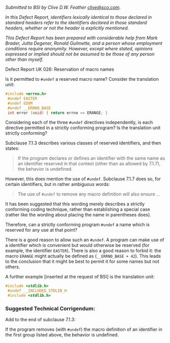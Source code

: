 *Submitted to BSI by Clive D.W. Feather clive@sco.com.*

*In this Defect Report, identifiers lexically identical to those declared in
standard headers refer to the identifiers declared in those standard headers,
whether or not the header is explicitly mentioned.*

*This Defect Report has been prepared with considerable help from Mark Brader,
Jutta Degener, Ronald Guilmette, and a person whose employment conditions
require anonymity. However, except where stated, opinions expressed or implied
should not be assumed to be those of any person other than myself.*

Defect Report UK 026: Reservation of macro names

Is it permitted to `#undef` a reserved macro name? Consider the translation
unit:

```c
#include <errno.h>
 #undef EASTER
 #undef EDOM
 #undef __ERRNO_BASE
 int error (void) { return errno == ERANGE; }
```

Considering each of the three `#undef` directives independently, is each
directive permitted in a strictly conforming program? Is the translation unit
strictly conforming?

Subclause 7.1.3 describes various classes of reserved identifiers, and then
states:

> If the program declares or defines an identifier with the same name as an
> identifier reserved in that context (other than as allowed by 7.1.7), the
> behavior is undefined.

However, this does mention the use of `#undef`. Subclause 7.1.7 does so, for
certain identifiers, but in rather ambiguous words:

> The use of `#undef` to remove any macro definition will also ensure ...

It has been suggested that this wording merely describes a strictly conforming
coding technique, rather than establishing a special case (rather like the
wording about placing the name in parentheses does).

Therefore, can a strictly conforming program `#undef` a name which is reserved
for any use at that point?

There is a good reason to allow such an `#undef`. A program can make use of a
identifier which is convenient but would otherwise be reserved (for example, the
identifier `EASTER`). There is also a good reason to forbid it: the macro
`ERANGE` might actually be defined as (`__ERRNO_BASE + 42`). This leads to the
conclusion that it might be best to permit it for some names but not others.

A further example \[inserted at the request of BSI] is the translation unit:

```c
#include <stdlib.h>
 #undef __INCLUDED_STDLIB_H
 #include <stdlib.h>
```
### Suggested Technical Corrigendum:

Add to the end of subclause 7.1.3:

If the program removes (with `#undef`) the macro definition of an identifier in
the first group listed above, the behavior is undefined.
